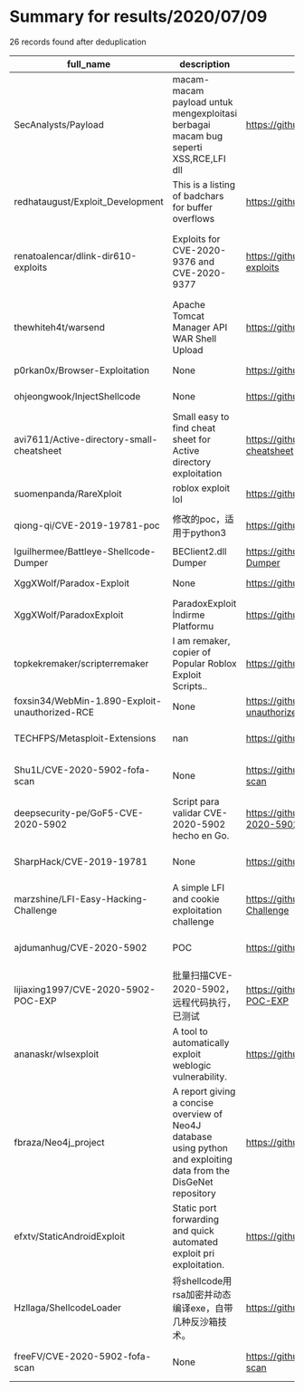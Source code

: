 
# Summary for results/2020/07/09
    
26 records found after deduplication

| full_name | description | html_url | matched_list | matched_count | pushed_at | size | stargazers_count | language | forks_count | vul_ids |
|------------------------------------------------|--------------------------------------------------------------------------------------------------------------------|-------------------------------------------------------------------|----------------------------------|-----------------|---------------------------|--------|--------------------|------------------|---------------|------------------------------------|
| SecAnalysts/Payload | macam-macam payload untuk mengexploitasi berbagai macam bug seperti XSS,RCE,LFI dll | https://github.com/SecAnalysts/Payload | ['rce'] | 1 | 2020-07-09 12:17:01+00:00 | 43 | 4 | | 6 | [] |
| redhataugust/Exploit_Development | This is a listing of badchars for buffer overflows | https://github.com/redhataugust/Exploit_Development | ['exploit'] | 1 | 2020-07-09 18:35:31+00:00 | 2 | 0 | | 0 | [] |
| renatoalencar/dlink-dir610-exploits | Exploits for CVE-2020-9376 and CVE-2020-9377 | https://github.com/renatoalencar/dlink-dir610-exploits | ['exploit'] | 1 | 2020-07-09 22:49:10+00:00 | 0 | 1 | Python | 2 | ['CVE-2020-9376', 'CVE-2020-9377'] |
| thewhiteh4t/warsend | Apache Tomcat Manager API WAR Shell Upload | https://github.com/thewhiteh4t/warsend | ['exploit'] | 1 | 2020-07-09 19:12:29+00:00 | 3 | 11 | Shell | 3 | [] |
| p0rkan0x/Browser-Exploitation | None | https://github.com/p0rkan0x/Browser-Exploitation | ['exploit'] | 1 | 2020-07-09 18:23:26+00:00 | 5 | 0 | | 0 | [] |
| ohjeongwook/InjectShellcode | None | https://github.com/ohjeongwook/InjectShellcode | ['shellcode'] | 1 | 2020-07-09 17:23:11+00:00 | 4 | 4 | C++ | 5 | [] |
| avi7611/Active-directory-small-cheatsheet | Small easy to find cheat sheet for Active directory exploitation | https://github.com/avi7611/Active-directory-small-cheatsheet | ['exploit'] | 1 | 2020-07-09 17:29:41+00:00 | 20 | 41 | | 14 | [] |
| suomenpanda/RareXploit | roblox exploit lol | https://github.com/suomenpanda/RareXploit | ['exploit'] | 1 | 2020-07-09 16:32:42+00:00 | 1 | 0 | | 0 | [] |
| qiong-qi/CVE-2019-19781-poc | 修改的poc，适用于python3 | https://github.com/qiong-qi/CVE-2019-19781-poc | ['cve poc', 'cve-2'] | 2 | 2020-07-09 14:30:47+00:00 | 2 | 0 | Python | 0 | ['CVE-2019-19781'] |
| lguilhermee/Battleye-Shellcode-Dumper | BEClient2.dll Dumper | https://github.com/lguilhermee/Battleye-Shellcode-Dumper | ['shellcode'] | 1 | 2020-07-09 14:35:15+00:00 | 13 | 8 | C++ | 6 | [] |
| XggXWolf/Paradox-Exploit | None | https://github.com/XggXWolf/Paradox-Exploit | ['exploit'] | 1 | 2020-07-09 14:27:12+00:00 | 23748 | 0 | | 0 | [] |
| XggXWolf/ParadoxExploit | ParadoxExploit İndirme Platformu | https://github.com/XggXWolf/ParadoxExploit | ['exploit'] | 1 | 2020-07-09 14:12:44+00:00 | 10041 | 0 | | 0 | [] |
| topkekremaker/scripterremaker | I am remaker, copier of Popular Roblox Exploit Scripts.. | https://github.com/topkekremaker/scripterremaker | ['exploit'] | 1 | 2020-07-09 12:27:37+00:00 | 0 | 0 | | 0 | [] |
| foxsin34/WebMin-1.890-Exploit-unauthorized-RCE | None | https://github.com/foxsin34/WebMin-1.890-Exploit-unauthorized-RCE | ['exploit', 'rce'] | 2 | 2020-07-09 12:13:31+00:00 | 2 | 3 | Python | 2 | [] |
| TECHFPS/Metasploit-Extensions | nan | https://github.com/TECHFPS/Metasploit-Extensions | ['metasploit module OR payload'] | 1 | 2020-07-09 09:06:39+00:00 | 4 | 0 | nan | 0 | [] |
| Shu1L/CVE-2020-5902-fofa-scan | None | https://github.com/Shu1L/CVE-2020-5902-fofa-scan | ['cve-2'] | 1 | 2020-07-09 08:06:07+00:00 | 3 | 1 | Python | 0 | ['CVE-2020-5902'] |
| deepsecurity-pe/GoF5-CVE-2020-5902 | Script para validar CVE-2020-5902 hecho en Go. | https://github.com/deepsecurity-pe/GoF5-CVE-2020-5902 | ['cve-2'] | 1 | 2020-07-09 06:37:05+00:00 | 7496 | 3 | Go | 2 | ['CVE-2020-5902'] |
| SharpHack/CVE-2019-19781 | None | https://github.com/SharpHack/CVE-2019-19781 | ['cve-2'] | 1 | 2020-07-09 05:17:26+00:00 | 5 | 0 | Shell | 0 | ['CVE-2019-19781'] |
| marzshine/LFI-Easy-Hacking-Challenge | A simple LFI and cookie exploitation challenge | https://github.com/marzshine/LFI-Easy-Hacking-Challenge | ['exploit'] | 1 | 2020-07-09 01:19:05+00:00 | 9 | 1 | PHP | 0 | [] |
| ajdumanhug/CVE-2020-5902 | POC | https://github.com/ajdumanhug/CVE-2020-5902 | ['cve poc', 'cve-2'] | 2 | 2020-07-09 04:38:47+00:00 | 298 | 0 | Python | 0 | ['CVE-2020-5902'] |
| lijiaxing1997/CVE-2020-5902-POC-EXP | 批量扫描CVE-2020-5902，远程代码执行，已测试 | https://github.com/lijiaxing1997/CVE-2020-5902-POC-EXP | ['cve poc', 'cve-2'] | 2 | 2020-07-09 09:24:55+00:00 | 805 | 10 | Python | 7 | ['CVE-2020-5902'] |
| ananaskr/wlsexploit | A tool to automatically exploit weblogic vulnerability. | https://github.com/ananaskr/wlsexploit | ['exploit'] | 1 | 2020-07-09 07:54:47+00:00 | 62 | 1 | Java | 0 | [] |
| fbraza/Neo4j_project | A report giving a concise overview of Neo4J database using python and exploiting data from the DisGeNet repository | https://github.com/fbraza/Neo4j_project | ['exploit'] | 1 | 2020-07-09 16:41:01+00:00 | 8920 | 0 | Jupyter Notebook | 1 | [] |
| efxtv/StaticAndroidExploit | Static port forwarding and quick automated exploit pri exploitation. | https://github.com/efxtv/StaticAndroidExploit | ['exploit'] | 1 | 2020-07-09 16:40:57+00:00 | 33 | 1 | Shell | 2 | [] |
| Hzllaga/ShellcodeLoader | 将shellcode用rsa加密并动态编译exe，自带几种反沙箱技术。 | https://github.com/Hzllaga/ShellcodeLoader | ['shellcode'] | 1 | 2020-07-09 10:00:05+00:00 | 40 | 322 | C# | 58 | [] |
| freeFV/CVE-2020-5902-fofa-scan | None | https://github.com/freeFV/CVE-2020-5902-fofa-scan | ['cve-2'] | 1 | 2020-07-09 08:06:07+00:00 | 3 | 0 | | 1 | ['CVE-2020-5902'] |
